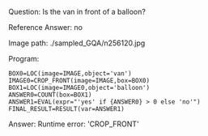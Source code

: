 Question: Is the van in front of a balloon?

Reference Answer: no

Image path: ./sampled_GQA/n256120.jpg

Program:

```
BOX0=LOC(image=IMAGE,object='van')
IMAGE0=CROP_FRONT(image=IMAGE,box=BOX0)
BOX1=LOC(image=IMAGE0,object='balloon')
ANSWER0=COUNT(box=BOX1)
ANSWER1=EVAL(expr="'yes' if {ANSWER0} > 0 else 'no'")
FINAL_RESULT=RESULT(var=ANSWER1)
```
Answer: Runtime error: 'CROP_FRONT'

